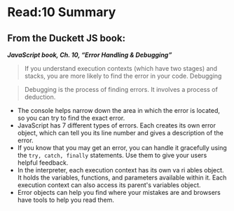 # Read:10 Summary
## From the Duckett JS book:
***JavaScript book, Ch. 10, “Error Handling & Debugging”***


> If you understand execution contexts (which have two stages) and stacks, you are more likely to find the error in your code. 
Debugging 

> Debugging is the process of finding errors. It involves a process of deduction. 

* The console helps narrow down the area in which the error is located, so you can try to find the exact error. 
* JavaScript has 7 different types of errors. Each creates its own error object, which can tell you its line number and gives a description of the error. 
* If you know that you may get an error, you can handle it gracefully using the `try, catch, finally` statements. Use them to give your users helpful feedback. 
* In the interpreter, each execution context has its own va ri ables object. It holds the variables, functions, and parameters available within it. Each execution context can also access its parent's variables object. 
* Error objects can help you find where your mistakes are and browsers have tools to help you read them. 

